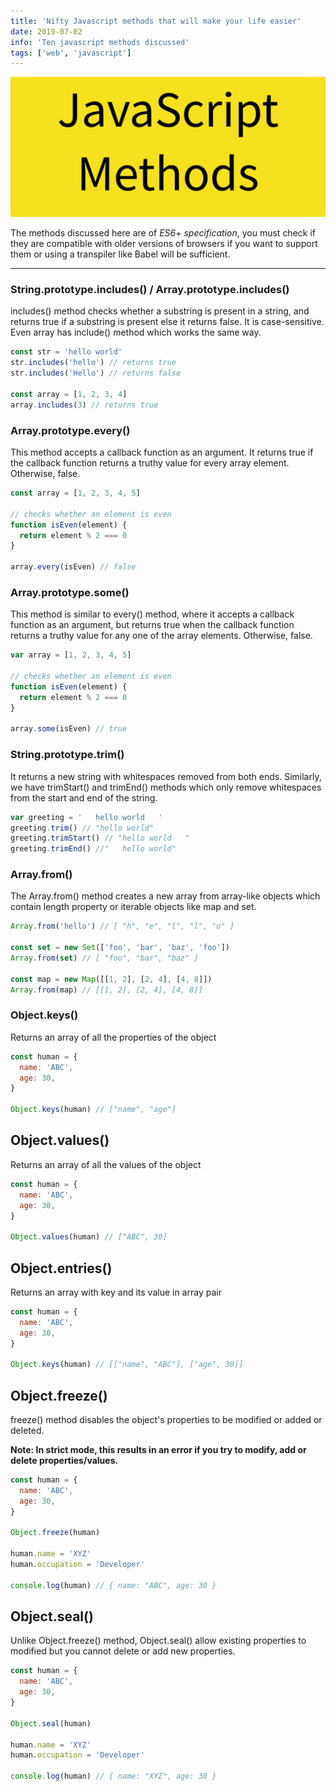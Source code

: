 ```yaml
---
title: 'Nifty Javascript methods that will make your life easier'
date: 2019-07-02
info: 'Ten javascript methods discussed'
tags: ['web', 'javascript']
---
```


![Javascipt Logo](featured-image.png)

The methods discussed here are of _ES6+ specification_, you must check if they are compatible with older versions of browsers if you want to support them or using a transpiler like Babel will be sufficient.

---

### String.prototype.includes() / Array.prototype.includes()

includes() method checks whether a substring is present in a string, and returns true if a substring is present else it returns false. It is case-sensitive. Even array has include() method which works the same way.

```js
const str = 'hello world'
str.includes('hello') // returns true
str.includes('Hello') // returns false

const array = [1, 2, 3, 4]
array.includes(3) // returns true
```

### Array.prototype.every()

This method accepts a callback function as an argument. It returns true if the callback function returns a truthy value for every array element. Otherwise, false.

```js
const array = [1, 2, 3, 4, 5]

// checks whether an element is even
function isEven(element) {
  return element % 2 === 0
}

array.every(isEven) // false
```

### Array.prototype.some()

This method is similar to every() method, where it accepts a callback function as an argument, but returns true when the callback function returns a truthy value for any one of the array elements. Otherwise, false.

```js
var array = [1, 2, 3, 4, 5]

// checks whether an element is even
function isEven(element) {
  return element % 2 === 0
}

array.some(isEven) // true
```

### String.prototype.trim()

It returns a new string with whitespaces removed from both ends. Similarly, we have trimStart() and trimEnd() methods which only remove whitespaces from the start and end of the string.

```js
var greeting = '   hello world   '
greeting.trim() // "hello world"
greeting.trimStart() // "hello world   "
greeting.trimEnd() //"   hello world"
```

### Array.from()

The Array.from() method creates a new array from array-like objects which contain length property or iterable objects like map and set.

```js
Array.from('hello') // [ "h", "e", "l", "l", "o" ]

const set = new Set(['foo', 'bar', 'baz', 'foo'])
Array.from(set) // [ "foo", "bar", "baz" ]

const map = new Map([[1, 2], [2, 4], [4, 8]])
Array.from(map) // [[1, 2], [2, 4], [4, 8]]
```

### Object.keys()

Returns an array of all the properties of the object

```js
const human = {
  name: 'ABC',
  age: 30,
}

Object.keys(human) // ["name", "age"]
```

## Object.values()

Returns an array of all the values of the object

```js
const human = {
  name: 'ABC',
  age: 30,
}

Object.values(human) // ["ABC", 30]
```

## Object.entries()

Returns an array with key and its value in array pair

```js
const human = {
  name: 'ABC',
  age: 30,
}

Object.keys(human) // [["name", "ABC"], ["age", 30]]
```

## Object.freeze()

freeze() method disables the object's properties to be modified or added or deleted.

**Note: In strict mode, this results in an error if you try to modify, add or delete properties/values.**

```js
const human = {
  name: 'ABC',
  age: 30,
}

Object.freeze(human)

human.name = 'XYZ'
human.occupation = 'Developer'

console.log(human) // { name: "ABC", age: 30 }
```

## Object.seal()

Unlike Object.freeze() method, Object.seal() allow existing properties to modified but you cannot delete or add new properties.

```js
const human = {
  name: 'ABC',
  age: 30,
}

Object.seal(human)

human.name = 'XYZ'
human.occupation = 'Developer'

console.log(human) // { name: "XYZ", age: 30 }
```
